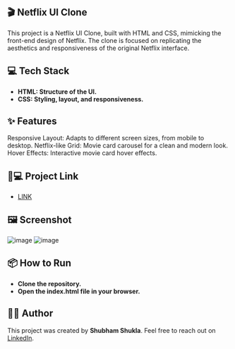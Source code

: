 ## 🎬 Netflix UI Clone
This project is a Netflix UI Clone, built with HTML and CSS, mimicking the front-end design of Netflix. The clone is focused on replicating the aesthetics and responsiveness of the original Netflix interface.

## 💻 Tech Stack
- **HTML: Structure of the UI.**
- **CSS: Styling, layout, and responsiveness.**

## ✨ Features
Responsive Layout: Adapts to different screen sizes, from mobile to desktop.
Netflix-like Grid: Movie card carousel for a clean and modern look.
Hover Effects: Interactive movie card hover effects.

##  🐙💻 Project Link
- [LINK](https://theonlynetflicclone.netlify.app/)


## 🖼️ Screenshot
![image](https://github.com/user-attachments/assets/7d171071-df24-41f0-8e77-c919d40c9aea)
![image](https://github.com/user-attachments/assets/5db8cf91-7feb-48f3-b6d1-f5462388b2ba)


## 📦 How to Run
- **Clone the repository.**
- **Open the index.html file in your browser.**

## 👨‍💻 Author
This project was created by **Shubham Shukla**. Feel free to reach out on [LinkedIn](https://www.linkedin.com/in/shubham-shukla-62095032a/).
